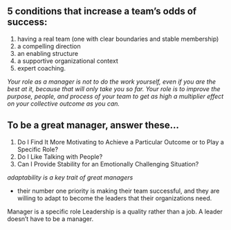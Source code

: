 ## 5 conditions that increase a team’s odds of success: 
1. having a real team (one with clear boundaries and stable membership)
2. a compelling direction
3. an enabling structure
4. a supportive organizational context
5. expert coaching.

*Your role as a manager is not to do the work yourself, even if you are the best at it, because that will only take you so far. Your role is to improve the purpose, people, and process of your team to get as high a multiplier effect on your collective outcome as you can.*

## To be a great manager, answer these...

1. Do I Find It More Motivating to Achieve a Particular Outcome or to Play a Specific Role?
2. Do I Like Talking with People?
3. Can I Provide Stability for an Emotionally Challenging Situation?


*adaptability is a key trait of great managers*
+ their number one priority is making their team successful, and they are willing to adapt to become the leaders that their organizations need.

Manager is a specific role
Leadership is a quality rather than a job.
A leader doesn’t have to be a manager. 

